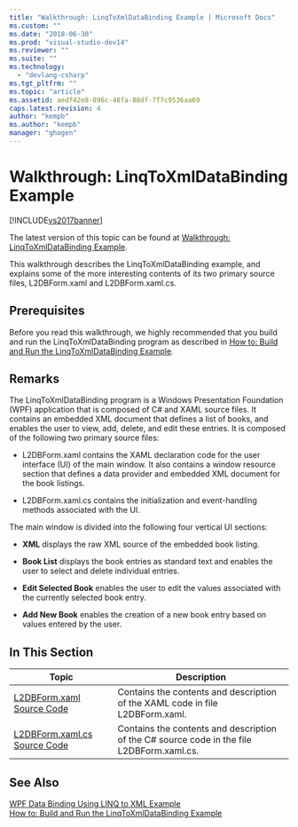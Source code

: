 ```yaml
---
title: "Walkthrough: LinqToXmlDataBinding Example | Microsoft Docs"
ms.custom: ""
ms.date: "2018-06-30"
ms.prod: "visual-studio-dev14"
ms.reviewer: ""
ms.suite: ""
ms.technology: 
  - "devlang-csharp"
ms.tgt_pltfrm: ""
ms.topic: "article"
ms.assetid: aedf42e8-896c-48fa-88df-7f7c9536aa69
caps.latest.revision: 4
author: "kempb"
ms.author: "kempb"
manager: "ghogen"
---
```

# Walkthrough: LinqToXmlDataBinding Example
[!INCLUDE[vs2017banner](../includes/vs2017banner.md)]

The latest version of this topic can be found at [Walkthrough: LinqToXmlDataBinding Example](https://docs.microsoft.com/visualstudio/designers/walkthrough-linqtoxmldatabinding-example).  
  
This walkthrough describes the LinqToXmlDataBinding example, and explains some of the more interesting contents of its two primary source files, L2DBForm.xaml and L2DBForm.xaml.cs.  
  
## Prerequisites  
 Before you read this walkthrough, we highly recommended that you build and run the LinqToXmlDataBinding program as described in [How to: Build and Run the LinqToXmlDataBinding Example](../designers/how-to-build-and-run-the-linqtoxmldatabinding-example.md).  
  
## Remarks  
 The LinqToXmlDataBinding program is a Windows Presentation Foundation (WPF) application that is composed of C# and XAML source files. It contains an embedded XML document that defines a list of books, and enables the user to view, add, delete, and edit these entries. It is composed of the following two primary source files:  
  
-   L2DBForm.xaml contains the XAML declaration code for the user interface (UI) of the main window. It also contains a window resource section that defines a data provider and embedded XML document for the book listings.  
  
-   L2DBForm.xaml.cs contains the initialization and event-handling methods associated with the UI.  
  
 The main window is divided into the following four vertical UI sections:  
  
-   **XML** displays the raw XML source of the embedded book listing.  
  
-   **Book List** displays the book entries as standard text and enables the user to select and delete individual entries.  
  
-   **Edit Selected Book** enables the user to edit the values associated with the currently selected book entry.  
  
-   **Add New Book** enables the creation of a new book entry based on values entered by the user.  
  
## In This Section  
  
|Topic|Description|  
|-----------|-----------------|  
|[L2DBForm.xaml Source Code](../designers/l2dbform-xaml-source-code.md)|Contains the contents and description of the XAML code in file L2DBForm.xaml.|  
|[L2DBForm.xaml.cs Source Code](../designers/l2dbform-xaml-cs-source-code.md)|Contains the contents and description of the C# source code in the file L2DBForm.xaml.cs.|  
  
## See Also  
 [WPF Data Binding Using LINQ to XML Example](../designers/wpf-data-binding-using-linq-to-xml-example.md)   
 [How to: Build and Run the LinqToXmlDataBinding Example](../designers/how-to-build-and-run-the-linqtoxmldatabinding-example.md)



